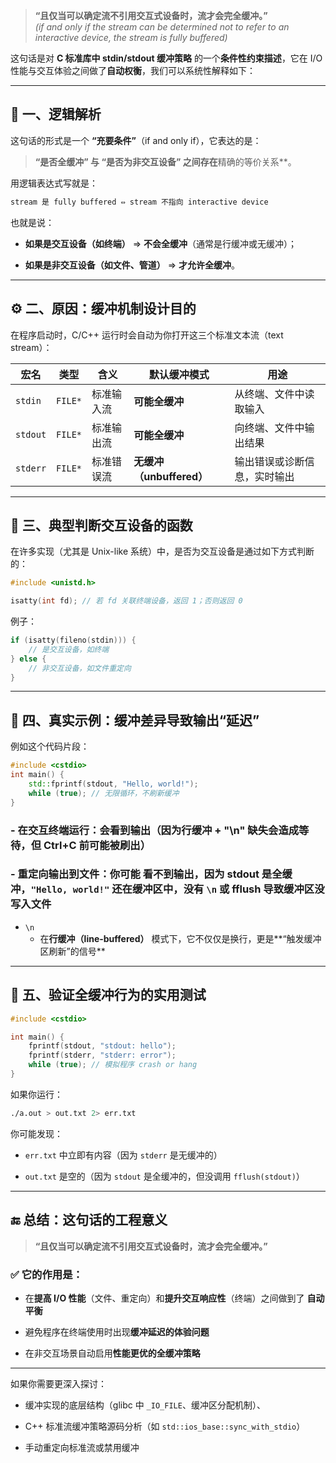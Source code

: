 > **“且仅当可以确定流不引用交互式设备时，流才会完全缓冲。”**  
> *(if and only if the stream can be determined not to refer to an interactive device, the stream is fully buffered)*

这句话是对 **C 标准库中 stdin/stdout 缓冲策略** 的一个**条件性约束描述**，它在 I/O 性能与交互体验之间做了**自动权衡**，我们可以系统性解释如下：

---

## 🧠 一、逻辑解析

这句话的形式是一个 **“充要条件”**（if and only if），它表达的是：

> **“是否全缓冲” 与 “是否为非交互设备” 之间存在**精确的等价关系\*\*。

用逻辑表达式写就是：

```txt
stream 是 fully buffered ⇔ stream 不指向 interactive device
```

也就是说：

-   **如果是交互设备（如终端）** ⇒ **不会全缓冲**（通常是行缓冲或无缓冲）；
    
-   **如果是非交互设备（如文件、管道）** ⇒ **才允许全缓冲**。
    

---

## ⚙️ 二、原因：缓冲机制设计目的

在程序启动时，C/C++ 运行时会自动为你打开这三个标准文本流（text stream）：

|宏名|类型|含义|默认缓冲模式|用途|
|---|---|---|---|---|
|`stdin`|`FILE*`|标准输入流|**可能全缓冲**|从终端、文件中读取输入|
|`stdout`|`FILE*`|标准输出流|**可能全缓冲**|向终端、文件中输出结果|
|`stderr`|`FILE*`|标准错误流|**无缓冲（unbuffered）**|输出错误或诊断信息，实时输出|


---

## 📎 三、典型判断交互设备的函数

在许多实现（尤其是 Unix-like 系统）中，是否为交互设备是通过如下方式判断的：

```c
#include <unistd.h>

isatty(int fd); // 若 fd 关联终端设备，返回 1；否则返回 0
```

例子：

```cpp
if (isatty(fileno(stdin))) {
    // 是交互设备，如终端
} else {
    // 非交互设备，如文件重定向
}
```

---

## 📂 四、真实示例：缓冲差异导致输出“延迟”

例如这个代码片段：

```cpp
#include <cstdio>
int main() {
    std::fprintf(stdout, "Hello, world!");
    while (true); // 无限循环，不刷新缓冲
}
```

### \- 在交互终端运行：会看到输出（因为行缓冲 + "\\n" 缺失会造成等待，但 Ctrl+C 前可能被刷出）


### \- 重定向输出到文件：你可能 **看不到输出**，因为 stdout 是**全缓冲**，`"Hello, world!"` 还在缓冲区中，**没有 `\n` 或 fflush** 导致**缓冲区没写入文件**

- `\n`
	- 在**行缓冲（line-buffered）** 模式下，它不仅仅是换行，更是**“触发缓冲区刷新”的信号**
---

## 🧪 五、验证全缓冲行为的实用测试

```cpp
#include <cstdio>

int main() {
    fprintf(stdout, "stdout: hello");
    fprintf(stderr, "stderr: error");
    while (true); // 模拟程序 crash or hang
}
```

如果你运行：

```bash
./a.out > out.txt 2> err.txt
```

你可能发现：

-   `err.txt` 中立即有内容（因为 `stderr` 是无缓冲的）
    
-   `out.txt` 是空的（因为 `stdout` 是全缓冲的，但没调用 `fflush(stdout)`）
    

---

## 🔚 总结：这句话的工程意义

> **“且仅当可以确定流不引用交互式设备时，流才会完全缓冲。”**

### ✅ 它的作用是：

-   在**提高 I/O 性能**（文件、重定向）和**提升交互响应性**（终端）之间做到了 **自动平衡**
    
-   避免程序在终端使用时出现**缓冲延迟的体验问题**
    
-   在非交互场景自动启用**性能更优的全缓冲策略**
    

---

如果你需要更深入探讨：

-   缓冲实现的底层结构（glibc 中 `_IO_FILE`、缓冲区分配机制）、
    
-   C++ 标准流缓冲策略源码分析（如 `std::ios_base::sync_with_stdio`）
    
-   手动重定向标准流或禁用缓冲
    
